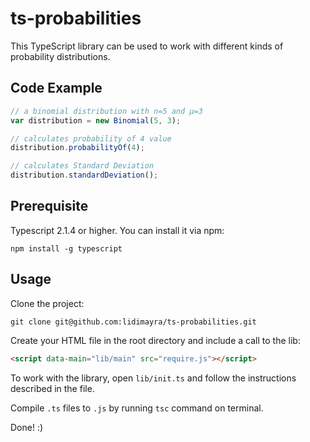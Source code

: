 # ts-probabilities

This TypeScript library can be used to work with different kinds of probability
distributions.

## Code Example
```typescript
// a binomial distribution with n=5 and μ=3
var distribution = new Binomial(5, 3);

// calculates probability of 4 value
distribution.probabilityOf(4);

// calculates Standard Deviation
distribution.standardDeviation();
```

## Prerequisite
Typescript 2.1.4 or higher. You can install it via npm:
```
npm install -g typescript
```

## Usage
Clone the project:

```
git clone git@github.com:lidimayra/ts-probabilities.git
```

Create your HTML file in the root directory and include a call to the lib:

```HTML
<script data-main="lib/main" src="require.js"></script>
```

To work with the library, open `lib/init.ts` and follow the instructions
described in the file.

Compile `.ts` files to `.js` by running `tsc` command on terminal.

Done! :)
